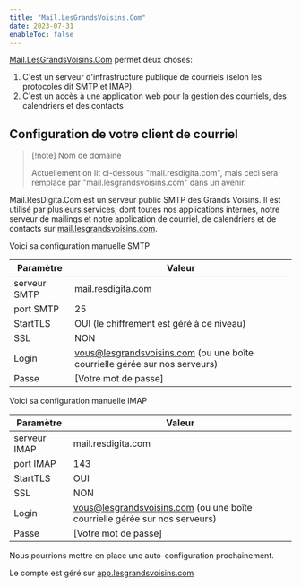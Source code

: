 ```yaml
---
title: "Mail.LesGrandsVoisins.Com"
date: 2023-07-31
enableToc: false
---
```


[Mail.LesGrandsVoisins.Com](https://mail.lesgrandsvoisins.com) permet deux choses: 

1. C'est un serveur d'infrastructure publique de courriels (selon les protocoles dit SMTP et IMAP).
2. C'est un accès à une application web pour la gestion des courriels, des calendriers et des contacts

## Configuration de votre client de courriel

> [!note] Nom de domaine
> 
> Actuellement on lit ci-dessous "mail.resdigita.com", mais ceci sera remplacé par "mail.lesgrandsvoisins.com" dans un avenir.

Mail.ResDigita.Com est un serveur public SMTP des Grands Voisins. Il est utilisé par plusieurs services, dont toutes nos applications internes, notre serveur de mailings et notre application de courriel, de calendriers et de contacts sur [mail.lesgrandsvoisins.com](https://mail.resdigita.com).

Voici sa configuration manuelle SMTP

| Paramètre | Valeur |
| --- | --- |
| serveur SMTP | mail.resdigita.com |
| port SMTP | 25 | 
| StartTLS | OUI (le chiffrement est géré à ce niveau) |
| SSL | NON | 
| Login | vous@lesgrandsvoisins.com  (ou une boîte courrielle gérée sur nos serveurs) | 
| Passe | [Votre mot de passe] |

Voici sa configuration manuelle IMAP

| Paramètre | Valeur |
| --- | --- |
| serveur IMAP | mail.resdigita.com |
| port IMAP | 143 | 
| StartTLS | OUI |
| SSL | NON | 
| Login | vous@lesgrandsvoisins.com  (ou une boîte courrielle gérée sur nos serveurs) | 
| Passe | [Votre mot de passe] |

Nous pourrions mettre en place une auto-configuration prochainement. 

Le compte est géré sur [app.lesgrandsvoisins.com](https://app.lesgrandsvoisins.com)
